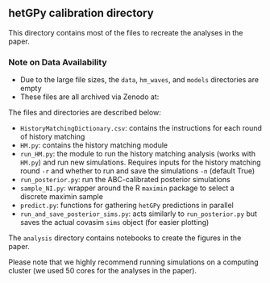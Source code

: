 ## hetGPy calibration directory

This directory contains most of the files to recreate the analyses in the paper.

### Note on Data Availability
*   Due to the large file sizes, the `data`, `hm_waves`, and `models` directories are empty
*   These files are all archived via Zenodo at: 

The files and directories are described below:

*   `HistoryMatchingDictionary.csv`: contains the instructions for each round of history matching
*   `HM.py`: contains the history matching module
*   `run_HM.py`: the module to run the history matching analysis (works with `HM.py`) and run new simulations. Requires inputs for the history matching round `-r` and whether to run and save the simulations `-n` (default True)
*   `run_posterior.py`: run the ABC-calibrated posterior simulations
*  `sample_NI.py`: wrapper around the R `maximin` package to select a discrete maximin sample
*   `predict.py`: functions for gathering `hetGPy` predictions in parallel
*   `run_and_save_posterior_sims.py`: acts similarly to `run_posterior.py` but saves the actual covasim `sims` object (for easier plotting)

The `analysis` directory contains notebooks to create the figures in the paper.

Please note that we highly recommend running simulations on a computing cluster (we used 50 cores for the analyses in the paper).